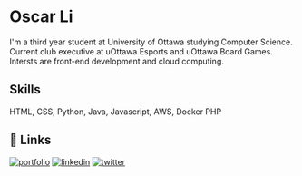 
# Oscar Li



I'm a third year student at University of Ottawa studying Computer Science. 
Current club executive at uOttawa Esports and uOttawa Board Games. Intersts are 
front-end development and cloud computing.


## Skills
HTML, CSS, Python, Java, Javascript, AWS, Docker PHP


## 🔗 Links
[![portfolio](https://img.shields.io/badge/my_portfolio-000?style=for-the-badge&logo=ko-fi&logoColor=white)](https://oscarli.dev)
[![linkedin](https://img.shields.io/badge/linkedin-0A66C2?style=for-the-badge&logo=linkedin&logoColor=white)](https://www.linkedin.com/in/oscar-li-409127212/)
[![twitter](https://img.shields.io/badge/twitter-1DA1F2?style=for-the-badge&logo=twitter&logoColor=white)](https://twitter.com/Cytext_)


